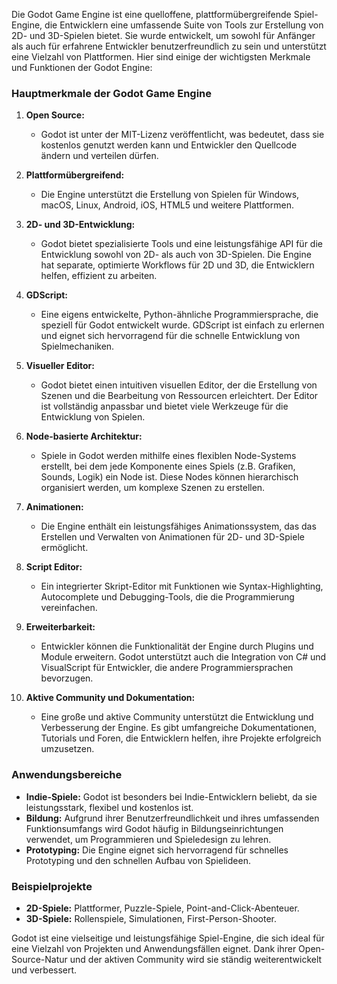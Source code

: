 Die Godot Game Engine ist eine quelloffene, plattformübergreifende Spiel-Engine, die Entwicklern eine umfassende Suite von Tools zur Erstellung von 2D- und 3D-Spielen bietet. Sie wurde entwickelt, um sowohl für Anfänger als auch für erfahrene Entwickler benutzerfreundlich zu sein und unterstützt eine Vielzahl von Plattformen. Hier sind einige der wichtigsten Merkmale und Funktionen der Godot Engine:

### Hauptmerkmale der Godot Game Engine

1. **Open Source:**
   - Godot ist unter der MIT-Lizenz veröffentlicht, was bedeutet, dass sie kostenlos genutzt werden kann und Entwickler den Quellcode ändern und verteilen dürfen.

2. **Plattformübergreifend:**
   - Die Engine unterstützt die Erstellung von Spielen für Windows, macOS, Linux, Android, iOS, HTML5 und weitere Plattformen.

3. **2D- und 3D-Entwicklung:**
   - Godot bietet spezialisierte Tools und eine leistungsfähige API für die Entwicklung sowohl von 2D- als auch von 3D-Spielen. Die Engine hat separate, optimierte Workflows für 2D und 3D, die Entwicklern helfen, effizient zu arbeiten.

4. **GDScript:**
   - Eine eigens entwickelte, Python-ähnliche Programmiersprache, die speziell für Godot entwickelt wurde. GDScript ist einfach zu erlernen und eignet sich hervorragend für die schnelle Entwicklung von Spielmechaniken.

5. **Visueller Editor:**
   - Godot bietet einen intuitiven visuellen Editor, der die Erstellung von Szenen und die Bearbeitung von Ressourcen erleichtert. Der Editor ist vollständig anpassbar und bietet viele Werkzeuge für die Entwicklung von Spielen.

6. **Node-basierte Architektur:**
   - Spiele in Godot werden mithilfe eines flexiblen Node-Systems erstellt, bei dem jede Komponente eines Spiels (z.B. Grafiken, Sounds, Logik) ein Node ist. Diese Nodes können hierarchisch organisiert werden, um komplexe Szenen zu erstellen.

7. **Animationen:**
   - Die Engine enthält ein leistungsfähiges Animationssystem, das das Erstellen und Verwalten von Animationen für 2D- und 3D-Spiele ermöglicht.

8. **Script Editor:**
   - Ein integrierter Skript-Editor mit Funktionen wie Syntax-Highlighting, Autocomplete und Debugging-Tools, die die Programmierung vereinfachen.

9. **Erweiterbarkeit:**
   - Entwickler können die Funktionalität der Engine durch Plugins und Module erweitern. Godot unterstützt auch die Integration von C# und VisualScript für Entwickler, die andere Programmiersprachen bevorzugen.

10. **Aktive Community und Dokumentation:**
    - Eine große und aktive Community unterstützt die Entwicklung und Verbesserung der Engine. Es gibt umfangreiche Dokumentationen, Tutorials und Foren, die Entwicklern helfen, ihre Projekte erfolgreich umzusetzen.

### Anwendungsbereiche

- **Indie-Spiele:** Godot ist besonders bei Indie-Entwicklern beliebt, da sie leistungsstark, flexibel und kostenlos ist.
- **Bildung:** Aufgrund ihrer Benutzerfreundlichkeit und ihres umfassenden Funktionsumfangs wird Godot häufig in Bildungseinrichtungen verwendet, um Programmieren und Spieledesign zu lehren.
- **Prototyping:** Die Engine eignet sich hervorragend für schnelles Prototyping und den schnellen Aufbau von Spielideen.

### Beispielprojekte

- **2D-Spiele:** Plattformer, Puzzle-Spiele, Point-and-Click-Abenteuer.
- **3D-Spiele:** Rollenspiele, Simulationen, First-Person-Shooter.

Godot ist eine vielseitige und leistungsfähige Spiel-Engine, die sich ideal für eine Vielzahl von Projekten und Anwendungsfällen eignet. Dank ihrer Open-Source-Natur und der aktiven Community wird sie ständig weiterentwickelt und verbessert.
